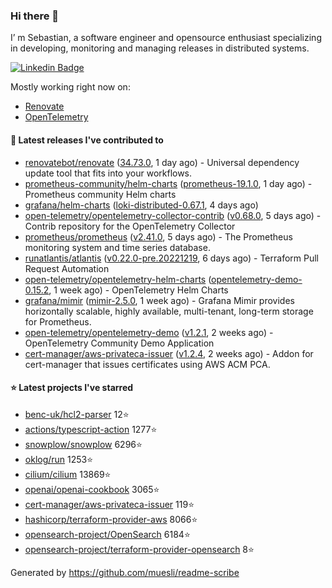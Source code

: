 ### Hi there 👋

I’ m Sebastian, a software engineer and opensource enthusiast specializing in developing, monitoring and managing releases in distributed systems.

[![Linkedin Badge](https://img.shields.io/badge/-LinkedIn-blue?style=flat&logo=Linkedin&logoColor=white&link=https://www.linkedin.com/in/sebastian-poxhofer/)](https://www.linkedin.com/in/sebastian-poxhofer/)

Mostly working right now on:
- [Renovate](https://github.com/renovatebot/renovate)
- [OpenTelemetry](https://github.com/open-telemetry)



#### 🚀 Latest releases I've contributed to

- [renovatebot/renovate](https://github.com/renovatebot/renovate) ([34.73.0](https://github.com/renovatebot/renovate/releases/tag/34.73.0), 1 day ago) - Universal dependency update tool that fits into your workflows.
- [prometheus-community/helm-charts](https://github.com/prometheus-community/helm-charts) ([prometheus-19.1.0](https://github.com/prometheus-community/helm-charts/releases/tag/prometheus-19.1.0), 1 day ago) - Prometheus community Helm charts
- [grafana/helm-charts](https://github.com/grafana/helm-charts) ([loki-distributed-0.67.1](https://github.com/grafana/helm-charts/releases/tag/loki-distributed-0.67.1), 4 days ago)
- [open-telemetry/opentelemetry-collector-contrib](https://github.com/open-telemetry/opentelemetry-collector-contrib) ([v0.68.0](https://github.com/open-telemetry/opentelemetry-collector-contrib/releases/tag/v0.68.0), 5 days ago) - Contrib repository for the OpenTelemetry Collector
- [prometheus/prometheus](https://github.com/prometheus/prometheus) ([v2.41.0](https://github.com/prometheus/prometheus/releases/tag/v2.41.0), 5 days ago) - The Prometheus monitoring system and time series database.
- [runatlantis/atlantis](https://github.com/runatlantis/atlantis) ([v0.22.0-pre.20221219](https://github.com/runatlantis/atlantis/releases/tag/v0.22.0-pre.20221219), 6 days ago) - Terraform Pull Request Automation
- [open-telemetry/opentelemetry-helm-charts](https://github.com/open-telemetry/opentelemetry-helm-charts) ([opentelemetry-demo-0.15.2](https://github.com/open-telemetry/opentelemetry-helm-charts/releases/tag/opentelemetry-demo-0.15.2), 1 week ago) - OpenTelemetry Helm Charts
- [grafana/mimir](https://github.com/grafana/mimir) ([mimir-2.5.0](https://github.com/grafana/mimir/releases/tag/mimir-2.5.0), 1 week ago) - Grafana Mimir provides horizontally scalable, highly available, multi-tenant, long-term storage for Prometheus.
- [open-telemetry/opentelemetry-demo](https://github.com/open-telemetry/opentelemetry-demo) ([v1.2.1](https://github.com/open-telemetry/opentelemetry-demo/releases/tag/v1.2.1), 2 weeks ago) - OpenTelemetry Community Demo Application
- [cert-manager/aws-privateca-issuer](https://github.com/cert-manager/aws-privateca-issuer) ([v1.2.4](https://github.com/cert-manager/aws-privateca-issuer/releases/tag/v1.2.4), 2 weeks ago) - Addon for cert-manager that issues certificates using AWS ACM PCA.

#### ⭐ Latest projects I've starred

- [benc-uk/hcl2-parser](https://github.com/benc-uk/hcl2-parser) 12⭐
- [actions/typescript-action](https://github.com/actions/typescript-action) 1277⭐
- [snowplow/snowplow](https://github.com/snowplow/snowplow) 6296⭐
- [oklog/run](https://github.com/oklog/run) 1253⭐
- [cilium/cilium](https://github.com/cilium/cilium) 13869⭐
- [openai/openai-cookbook](https://github.com/openai/openai-cookbook) 3065⭐
- [cert-manager/aws-privateca-issuer](https://github.com/cert-manager/aws-privateca-issuer) 119⭐
- [hashicorp/terraform-provider-aws](https://github.com/hashicorp/terraform-provider-aws) 8066⭐
- [opensearch-project/OpenSearch](https://github.com/opensearch-project/OpenSearch) 6184⭐
- [opensearch-project/terraform-provider-opensearch](https://github.com/opensearch-project/terraform-provider-opensearch) 8⭐



Generated by https://github.com/muesli/readme-scribe
